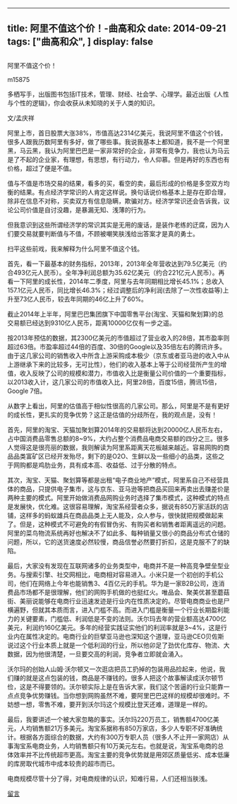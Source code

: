 
---
title:   阿里不值这个价！-曲高和众
date: 2014-09-21
tags: ["曲高和众", ]
display: false
---


## 



阿里不值这个价！




m15875




多栖写手，出版图书包括IT技术，管理、财经、社会学、心理学。最近出版《人性与个性的逻辑》，你会收获从未知晓的关于人类的知识。


文/孟庆祥

 

阿里上市，首日股票大涨38%，市值高达2314亿美元，我说阿里不值这个价钱，很多人跟我历数阿里有多好，做了哪些事。我说我基本上都知道，我不是一个阿里黑，马云黑，我认为阿里巴巴是一家非常好的企业，非常有竞争力，我也认为马云是了不起的企业家，有理想，有思想，有行动力，令人仰慕。但是再好的东西也有价格，超过了便是不值。

 

值与不值是市场交易的结果，看多的买，看空的卖，最后形成的价格是多空双方均衡的结果。有点经济学常识的人肯定这样说。换句话说价格基本上是存在即合理，除非在信息不对称，买卖双方有信息隐瞒，欺骗对方。经济学常识还会告诉我，议论公司价值是自讨没趣，是暴漏无知、浅薄的行为。

 

但我意识到这些所谓经济学的常识其实是无用的废话，是装作老练的迂腐，因为人们要交易就要判断值与不值，不顾被嘲笑肤浅给出答案才是真的勇士。

 

扫平这些前戏，我来解释为什么阿里不值这个钱。

 

首先，看一下最基本的财务指标，2013年，2013年全年营收达到79.5亿美元（约合493亿元人民币）。全年净利润总额为35.62亿美元（约合221亿元人民币）。再看一下阿里的成长性，2014年二季度，阿里与去年同期相比增长45.1%；总收入157.1亿元人民币，同比增长46.3%；经过调整后的净利润(去除了一次性收益等)上升至73亿人民币，较去年同期的46亿上升了60%。

 

截止2014年上半年，阿里巴巴集团旗下中国零售平台(淘宝、天猫和聚划算)的总交易额已经达到9310亿人民币，距离10000亿仅有一步之遥。

 

按2013年预估的数据，其2300亿美元的市值超过了营业收入的28倍，其市盈率则超过63倍。市盈率超过44倍的百度、30倍的Google以及35倍左右的腾讯许多。由于这几家公司的销售收入中所含上游采购成本极少（京东或者亚马逊的收入中从上游继承下来的比较多，无可比性），他们的收入基本上等于公司经营所产生的增值，收入反映了公司的规模和潜力，市值收入比是衡量公司价值的一个重要指标，以2013收入计，这几家公司的市值收入比，阿里28倍，百度15倍，腾讯15倍，Google 7倍。

 

从数字上看出，阿里的估值高于相似性很高的几家公司。那么，阿里是不是有更好的成长性，更扎实的竞争优势？这正是估值的分歧所在，我的观点是，没有！

 

首先，阿里的淘宝、天猫加聚划算2014年的交易额将达到20000亿人民币左右，占中国消费品零售总额的8~9%，大约占整个消费品电商交易额的四分之三。很多人觉得这是很亮丽的数据，我则解读为阿里系距离天花板越来越近。容易网购的商品品类富矿区已经开发殆尽，剩下的是O2O、生鲜以及一些细小的品类，这些之于网购都是鸡肋业务，具有成本高、收益低、过于分散的特点。

 

其次，淘宝、天猫、聚划算等都是出租“电子商业地产”模式，阿里系自己不经营具体的商品，只提供电子集市，这与京东、亚马逊等把商品买回来再卖出去赚差价是两种主要的模式。阿里开始做消费品网购业务时选择了集市模式，这种模式的特点是发展快，优化难。这很容易理解，淘宝系经营者众多，据说有850万家活跃的店铺，这样多的蚂蚁雄兵在商品品类上无人能及，众人参与，很快就把规模做起来了。但是，这种模式不可避免的有假冒伪劣、有购买者和销售者距离遥远的问题。阿里的菜鸟物流系统再好也解决不了如此多、每种销量又很小的商品分布式仓储的问题，所以，它的送货速度必然较慢，商品信誉必然要打折扣，这是克服不了的缺陷。

 

最后，大家没有发现在互联网诸多的业务类型中，电商并不是一种高竞争壁垒型业务。与搜索引擎、社交网相比，电商相对容易进入。小米只是一个初创的手机公司，他们在网络上今年也能销售3、4百亿元的手机。华为是一家B2B公司，连消费品市场都不是很理解，他们的网购手机做的也挺红火。唯品会、聚美优甚至蘑菇街、美丽说能够在电商行业迅速发迹是行业内在性质决定的。尽管电商商业也是尸横遍野，但就其本质而言，进入门槛不高。而进入门槛是衡量一个行业长期盈利能力的关键要素，门槛低、利润低是不变的法则。沃尔玛去年的营业额高达4700亿美元，利润约160亿美元。多年的经营实践证实他们的利润率就是3~4%，这是行业内在属性决定的。电商行业的巨擘亚马逊也深知这个道理，亚马逊CEO贝佐斯说过这个行业本质上就是一个低利润的行业，所以他卯足了劲优化库存、物流、大数据，因为他很清楚，一旦要交高的利润，竞争者立即就会涌入。

 

沃尔玛的创始人山姆·沃尔顿又一次逛店把员工扔掉的包装用品捡起来，他说，我们赚的就是这点包装的钱，商品是不赚钱的。很多人把这个故事解读成沃尔顿节俭，这是不得要领的。沃尔顿实际上是在告诉大家，我们这个苦逼的行业只能靠一点点竞争优势赚钱。当你想到网购虽然不难，要阿里巴巴这样的规模却很难时。不妨想一想，零售不难，要开到沃尔玛这个规模比登天还难，道理是一样的。

 

最后，我要讲述一个被大家忽略的事实。沃尔玛220万员工，销售额4700亿美元，人均销售额21万多美元。淘宝系据称有850万家店，多少人专职不好准确统计。根据各方面综合的数据，大约有300万专职人员（很多人不止开一家网店）从事淘宝系电商业务，人均销售额只有10万美元左右。也就是说，淘宝系电商的总体效率并不比传统超市更高。淘宝主要的竞争优势就是用郊区质量低劣、成本低廉的库房取代城市中成本较贵的超市而已。

 

电商规模尽管十分了得，对电商规律的认识，知难行易，人们还相当肤浅。

 

 

 

 

 

 











[留言](javascript:;)


